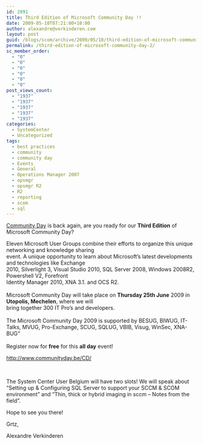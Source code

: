 ```yaml
---
id: 2091
title: Third Edition of Microsoft Community Day !!
date: 2009-05-10T07:21:00+10:00
author: alexandre@verkinderen.com
layout: post
guid: /blogs/scom/archive/2009/05/10/third-edition-of-microsoft-community-day.aspx
permalink: /third-edition-of-microsoft-community-day-2/
sc_member_order:
  - "0"
  - "0"
  - "0"
  - "0"
  - "0"
  - "0"
post_views_count:
  - "1937"
  - "1937"
  - "1937"
  - "1937"
  - "1937"
categories:
  - SystemCenter
  - Uncategorized
tags:
  - best practices
  - community
  - community day
  - Events
  - General
  - Operations Manager 2007
  - opsmgr
  - opsmgr R2
  - R2
  - reporting
  - scom
  - sql
---
```

<a target="_blank" href="http://www.communityday.be/CD/">Community Day</a> is back again, are you ready for our **Third Edition** of Microsoft Community Day?

Eleven Microsoft User Groups combine their efforts to organize this unique networking and knowledge sharing  
event. A unique opportunity to learn about Microsoft&rsquo;s latest developments and technologies like Exchange  
2010, Silverlight 3, Visual Studio 2010, SQL Server 2008, Windows 2008R2, Powershell V2, Forefront  
Identity Manager 2010, XNA 3.1. and OCS R2.  
&nbsp;  
Microsoft Community Day will take place on **Thursday 25th June** 2009 in **Utopolis, Mechelen**, where we will  
bring together 300 IT Pro&rsquo;s and developers.  
&nbsp;  
The Microsoft Community Day 2009 is supported by BESUG, BIWUG, IT-Talks, MVUG, Pro-Exchange, SCUG, SQLUG, VBIB, Visug, WinSec, XNA-BUG&ldquo;  
&nbsp;  
Register now for **free** for this **all day** event!

<http://www.communityday.be/CD/>

&nbsp;

The System Center User Belgium will have two slots! We will speak about &#8220;Setting up & Configuring SQL Server to support your SCCM & SCOM environment&#8221; and &#8220;Thin, thick or hybrid imaging in sccm &#8211; Notes from the field&#8221;.

Hope to see you there!

Grtz,

Alexandre Verkinderen